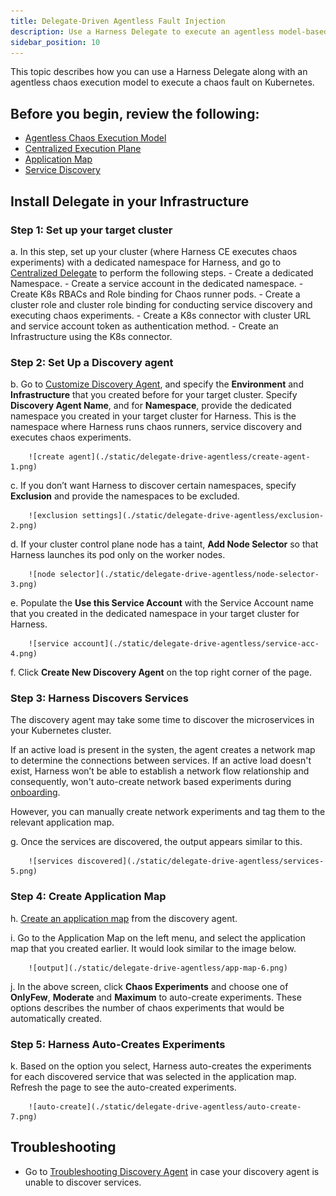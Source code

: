 ```yaml
---
title: Delegate-Driven Agentless Fault Injection
description: Use a Harness Delegate to execute an agentless model-based Kubernetes chaos fault.
sidebar_position: 10
---
```


This topic describes how you can use a Harness Delegate along with an agentless chaos execution model to execute a chaos fault on Kubernetes. 

## Before you begin, review the following:

* [Agentless Chaos Execution Model](/docs/chaos-engineering/concepts/how-stuff-works/agentless-chaos-working#agentless-chaos-execution-model)
* [Centralized Execution Plane](/docs/chaos-engineering/concepts/how-stuff-works/centralized-exec-plane)
* [Application Map](/docs/chaos-engineering/use-harness-ce/application-map#what-is-an-application-map)
* [Service Discovery](/docs/chaos-engineering/use-harness-ce/service-discovery)

## Install Delegate in your Infrastructure

### Step 1: Set up your target cluster 

a. In this step, set up your cluster (where Harness CE executes chaos experiments) with a dedicated namespace for Harness, and go to [Centralized Delegate](/docs/chaos-engineering/use-harness-ce/infrastructures/centralized-delegate) to perform the following steps.
	- Create a dedicated Namespace.
	- Create a service account in the dedicated namespace.
	- Create K8s RBACs and Role binding for Chaos runner pods.
	- Create a cluster role and cluster role binding for conducting service discovery and executing chaos experiments.
	- Create a K8s connector with cluster URL and service account token as authentication method.
	- Create an Infrastructure using the K8s connector.


### Step 2: Set Up a Discovery agent

b. Go to [Customize Discovery Agent](/docs/platform/service-discovery/#customize-discovery-agent), and specify the **Environment** and **Infrastructure** that you created before for your target cluster. Specify **Discovery Agent Name**, and for **Namespace**, provide the dedicated namespace you created in your target cluster for Harness. This is the namespace where Harness runs chaos runners, service discovery and executes chaos experiments.

		![create agent](./static/delegate-drive-agentless/create-agent-1.png)

c. If you don’t want Harness to discover certain namespaces, specify **Exclusion** and provide the namespaces to be excluded.

		![exclusion settings](./static/delegate-drive-agentless/exclusion-2.png)

d. If your cluster control plane node has a taint, **Add Node Selector** so that Harness launches its pod only on the worker nodes.

		![node selector](./static/delegate-drive-agentless/node-selector-3.png)

e. Populate the **Use this Service Account** with the Service Account name that you created in the dedicated namespace in your target cluster for Harness.

		![service account](./static/delegate-drive-agentless/service-acc-4.png)

f. Click **Create New Discovery Agent** on the top right corner of the page.

### Step 3: Harness Discovers Services

The discovery agent may take some time to discover the microservices in your Kubernetes cluster. 

If an active load is present in the systen, the agent creates a network map to determine the connections between services. If an active load doesn't exist, Harness won’t be able to establish a network flow relationship and consequently, won't auto-create network based experiments during [onboarding](/docs/chaos-engineering/getting-started/onboarding/).

However, you can manually create network experiments and tag them to the relevant application map.

g. Once the services are discovered, the output appears similar to this.

		![services discovered](./static/delegate-drive-agentless/services-5.png)

### Step 4: Create Application Map

h. [Create an application map](/docs/chaos-engineering/use-harness-ce/application-map#create-an-application-map) from the discovery agent.

i. Go to the Application Map on the left menu, and select the application map that you created earlier. It would look similar to the image below.

		![output](./static/delegate-drive-agentless/app-map-6.png)

j. In the above screen, click **Chaos Experiments** and choose one of **OnlyFew**, **Moderate** and **Maximum** to auto-create experiments. These options describes the number of chaos experiments that would be automatically created.

### Step 5: Harness Auto-Creates Experiments
k. Based on the option you select, Harness auto-creates the experiments for each discovered service that was selected in the application map. Refresh the page to see the auto-created experiments.

		![auto-create](./static/delegate-drive-agentless/auto-create-7.png)

## Troubleshooting

- Go to [Troubleshooting Discovery Agent](/docs/chaos-engineering/troubleshooting/troubleshooting#discovery-agent) in case your discovery agent is unable to discover services.

	

